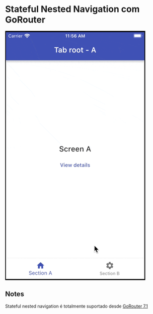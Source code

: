 # Stateful Nested Navigation com GoRouter

![Nested Bottom Navigation Preview](../../.github/images/nested-navigation-no-state.gif)

## Notes

Stateful nested navigation é totalmente suportado desde [GoRouter 7.1](https://pub.dev/packages/go_router/changelog#710)
